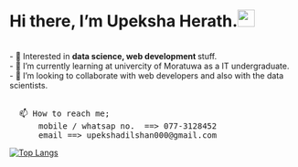 <h1>Hi there, I’m Upeksha Herath.<img src="https://raw.githubusercontent.com/MartinHeinz/MartinHeinz/master/wave.gif" width="30px"></h1><br>
- 👀 Interested in <b>data science, web development </b>stuff.<br>
- 🌱 I’m currently learning at univercity of Moratuwa as a IT undergraduate.<br>
- 💞️ I’m looking to collaborate with web developers and also with the data scientists.<br><br>
<pre>
  📫 How to reach me;
      mobile / whatsap no.  ==> 077-3128452 
      email ==> upekshadilshan000@gmail.com 
</pre>

[![Top Langs](https://github-readme-stats.vercel.app/api/top-langs/?username=UpekshaHerath)](https://github.com/anuraghazra/github-readme-stats)


                                                                                                                                        

<!---
Upeksha0/Upeksha0 is a ✨ special ✨ repository because its `README.md` (this file) appears on your GitHub profile.
You can click the Preview link to take a look at your changes.
--->

